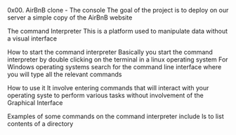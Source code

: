 0x00. AirBnB clone - The console
The goal of the project is to deploy on our server a simple copy of the AirBnB website

The command Interpreter
This is a platform used to manipulate data without a visual interface

How to start the command interpreter
Basically you start the command interpreter by double clicking on the terminal in a linux operating system
For Windows operating systems search for the command line interface where you will type all the relevant commands

How to use it
It involve entering commands that will interact with your operating syste to perform various tasks without involvement of the Graphical Interface

Examples of some commands on the command interpreter include ls to list contents of a directory
